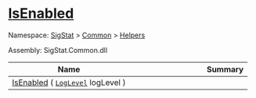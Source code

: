 # [IsEnabled](./SimpleConsoleLogger-100664040.md)

Namespace: [SigStat]() > [Common](./../../README.md) > [Helpers](./../README.md)

Assembly: SigStat.Common.dll

| Name | Summary  |
| ------| -----------:|
| [IsEnabled](./SimpleConsoleLogger-100664040.md) ( [`LogLevel`](https://docs.microsoft.com/en-us/dotnet/api/Microsoft.Extensions.Logging.LogLevel) logLevel ) | <img width=225/>
